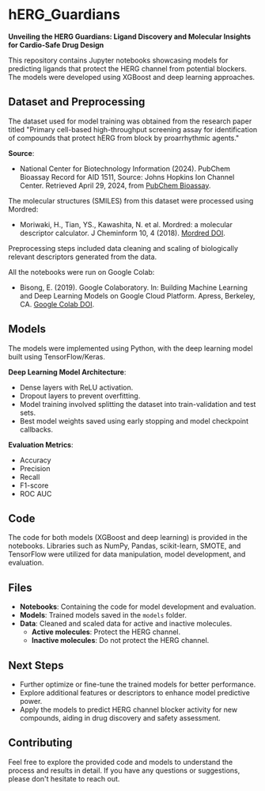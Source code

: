 # hERG_Guardians

**Unveiling the HERG Guardians: Ligand Discovery and Molecular Insights for Cardio-Safe Drug Design**

This repository contains Jupyter notebooks showcasing models for predicting ligands that protect the HERG channel from potential blockers. The models were developed using XGBoost and deep learning approaches.

## Dataset and Preprocessing

The dataset used for model training was obtained from the research paper titled "Primary cell-based high-throughput screening assay for identification of compounds that protect hERG from block by proarrhythmic agents."

**Source**:
- National Center for Biotechnology Information (2024). PubChem Bioassay Record for AID 1511, Source: Johns Hopkins Ion Channel Center. Retrieved April 29, 2024, from [PubChem Bioassay](https://pubchem.ncbi.nlm.nih.gov/bioassay/1511).

The molecular structures (SMILES) from this dataset were processed using Mordred:
- Moriwaki, H., Tian, YS., Kawashita, N. et al. Mordred: a molecular descriptor calculator. J Cheminform 10, 4 (2018). [Mordred DOI](https://doi.org/10.1186/s13321-018-0258-y).

Preprocessing steps included data cleaning and scaling of biologically relevant descriptors generated from the data.

All the notebooks were run on Google Colab:
- Bisong, E. (2019). Google Colaboratory. In: Building Machine Learning and Deep Learning Models on Google Cloud Platform. Apress, Berkeley, CA. [Google Colab DOI](https://doi.org/10.1007/978-1-4842-4470-8_7).

## Models

The models were implemented using Python, with the deep learning model built using TensorFlow/Keras.

**Deep Learning Model Architecture**:
- Dense layers with ReLU activation.
- Dropout layers to prevent overfitting.
- Model training involved splitting the dataset into train-validation and test sets.
- Best model weights saved using early stopping and model checkpoint callbacks.

**Evaluation Metrics**:
- Accuracy
- Precision
- Recall
- F1-score
- ROC AUC

## Code

The code for both models (XGBoost and deep learning) is provided in the notebooks. Libraries such as NumPy, Pandas, scikit-learn, SMOTE, and TensorFlow were utilized for data manipulation, model development, and evaluation.

## Files

- **Notebooks**: Containing the code for model development and evaluation.
- **Models**: Trained models saved in the `models` folder.
- **Data**: Cleaned and scaled data for active and inactive molecules.
  - **Active molecules**: Protect the HERG channel.
  - **Inactive molecules**: Do not protect the HERG channel.

## Next Steps

- Further optimize or fine-tune the trained models for better performance.
- Explore additional features or descriptors to enhance model predictive power.
- Apply the models to predict HERG channel blocker activity for new compounds, aiding in drug discovery and safety assessment.

## Contributing

Feel free to explore the provided code and models to understand the process and results in detail. If you have any questions or suggestions, please don't hesitate to reach out.
